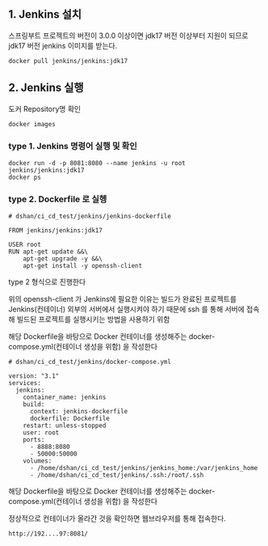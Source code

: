 ## 1. Jenkins 설치
스프링부트 프로젝트의 버전이 3.0.0 이상이면 jdk17 버전 이상부터 지원이 되므로 jdk17 버전 jenkins 이미지를 받는다.
```
docker pull jenkins/jenkins:jdk17
```
## 2. Jenkins 실행
도커 Repository명 확인
```
docker images
```
### type 1. Jenkins 명령어 실행 및 확인
```
docker run -d -p 8081:8080 --name jenkins -u root jenkins/jenkins:jdk17
docker ps
```
### type 2. Dockerfile 로 실헹
```
# dshan/ci_cd_test/jenkins/jenkins-dockerfile

FROM jenkins/jenkins:jdk17

USER root
RUN apt-get update &&\
    apt-get upgrade -y &&\
    apt-get install -y openssh-client
```
type 2 형식으로 진행한다 

위의 openssh-client 가 Jenkins에 필요한 이유는 빌드가 완료된 프로젝트를 Jenkins(컨테이너) 외부의 서버에서 실행시켜야 하기 때문에 
ssh 를 통해 서버에 접속해 빌드된 프로젝트를 실행시키는 방법을 사용하기 위함

해당 Dockerfile을 바탕으로 Docker 컨테이너를 생성해주는 docker-compose.yml(컨테이너 생성을 위함) 을 작성한다
```
# dshan/ci_cd_test/jenkins/docker-compose.yml

version: "3.1"
services:
  jenkins:
    container_name: jenkins
    build:
      context: jenkins-dockerfile
      dockerfile: Dockerfile
    restart: unless-stopped
    user: root
    ports:
      - 8888:8080
      - 50000:50000
    volumes:
      - /home/dshan/ci_cd_test/jenkins/jenkins_home:/var/jenkins_home
      - /home/dshan/ci_cd_test/jenkins/.ssh:/root/.ssh

```

 

 

해당 Dockerfile을 바탕으로 Docker 컨테이너를 생성해주는 docker-compose.yml(컨테이너 생성을 위함) 을 작성한다




정상적으로 컨테이너가 올라간 것을 확인하면 웹브라우저를 통해 접속한다.
```
http://192....97:8081/
```

